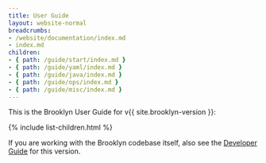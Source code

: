 ```yaml
---
title: User Guide
layout: website-normal
breadcrumbs:
- /website/documentation/index.md
- index.md
children:
- { path: /guide/start/index.md }
- { path: /guide/yaml/index.md }
- { path: /guide/java/index.md }
- { path: /guide/ops/index.md }
- { path: /guide/misc/index.md }
---
```


This is the Brooklyn User Guide for v{{ site.brooklyn-version }}:

{% include list-children.html %}

If you are working with the Brooklyn codebase itself, also see the [Developer Guide](dev/) for this version.
